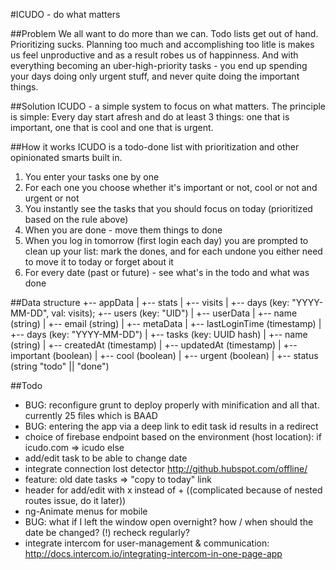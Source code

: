 #ICUDO - do what matters

##Problem
We all want to do more than we can.
Todo lists get out of hand. Prioritizing sucks. Planning too much and accomplishing too litle is makes us feel unproductive and as a result robes us of happinness. And with everything becoming an uber-high-priority tasks - you end up spending your days doing only urgent stuff, and never quite doing the important things.

##Solution
ICUDO - a simple system to focus on what matters. The principle is simple: Every day start afresh and do at least 3 things: one that is important, one that is cool and one that is urgent.

##How it works
ICUDO is a todo-done list with prioritization and other opinionated smarts built in.

1.  You enter your tasks one by one
2.  For each one you choose whether it's important or not, cool or not and urgent or not
3.  You instantly see the tasks that you should focus on today (prioritized based on the rule above)
4.  When you are done - move them things to done
5.  When you log in tomorrow (first login each day) you are prompted to clean up your list: mark the dones, and for each undone you either need to move it to today or forget about it
6.  For every date (past or future) - see what's in the todo and what was done

##Data structure
    +-- appData
    |   +-- stats
    |       +-- visits 
    |           +-- days (key: "YYYY-MM-DD", val: visits); 
    +-- users (key: "UID")
    |   +-- userData
    |       +-- name (string)
    |       +-- email (string)
    |   +-- metaData
    |       +-- lastLoginTime (timestamp)
    |   +-- days (key: "YYYY-MM-DD")
    |       +-- tasks (key: UUID hash)
    |           +-- name (string)
    |           +-- createdAt (timestamp)
    |           +-- updatedAt (timestamp)
    |           +-- important (boolean)
    |           +-- cool (boolean)
    |           +-- urgent (boolean)
    |           +-- status (string "todo" || "done")


##Todo
* BUG: reconfigure grunt to deploy properly with minification and all that. currently 25 files which is BAAD
* BUG: entering the app via a deep link to edit task id results in a redirect
* choice of firebase endpoint based on the environment (host location): if icudo.com => icudo else
* add/edit task to be able to change date
* integrate connection lost detector http://github.hubspot.com/offline/
* feature: old date tasks => "copy to today" link
* header for add/edit with x instead of + ((complicated because of nested routes issue, do it later))
* ng-Animate menus for mobile
* BUG: what if I left the window open overnight? how / when should the date be changed? (!) recheck regularly?
* integrate intercom for user-management & communication: http://docs.intercom.io/integrating-intercom-in-one-page-app
